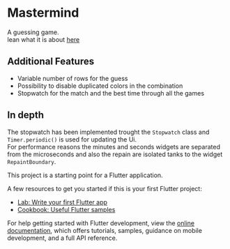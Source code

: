 # Mastermind

A guessing game.
<br>
lean what it is about
[here](https://en.wikipedia.org/wiki/Mastermind_(board_game))
## Additional Features
- Variable number of rows for the guess
- Possibility to disable duplicated colors in the combination
- Stopwatch for the match and the best time through all the games

## In depth
The stopwatch has been implemented trought the ```Stopwatch``` class and ``` Timer.periodic()``` is used for updating the Ui.
<br>
For performance reasons the minutes and seconds widgets are separated from the microseconds and also the repain are isolated tanks to the widget 
```RepaintBoundary```.



This project is a starting point for a Flutter application.

A few resources to get you started if this is your first Flutter project:

- [Lab: Write your first Flutter app](https://docs.flutter.dev/get-started/codelab)
- [Cookbook: Useful Flutter samples](https://docs.flutter.dev/cookbook)

For help getting started with Flutter development, view the
[online documentation](https://docs.flutter.dev/), which offers tutorials,
samples, guidance on mobile development, and a full API reference.
